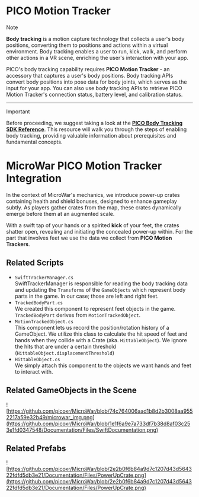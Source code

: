 # PICO Motion Tracker 
> [!NOTE]
> **Body tracking** is a motion capture technology that collects a user's body positions, converting them to positions and actions within a virtual environment. Body tracking enables a user to run, kick, walk, and perform other actions in a VR scene, enriching the user's interaction with your app.
>
> PICO's body tracking capability requires **PICO Motion Tracker** - an accessory that captures a user's body positions. Body tracking APIs convert body positions into pose data for body joints, which serves as the input for your app. You can also use body tracking APIs to retrieve PICO Motion Tracker's connection status, battery level, and calibration status.

---
> [!IMPORTANT]
> Before proceeding, we suggest taking a look at the **[PICO Body Tracking SDK Reference](https://developer-global.pico-interactive.com/document/unity/body-tracking/)**. This resource will walk you through the steps of enabling body tracking, providing valuable information about prerequisites and fundamental concepts.

# MicroWar PICO Motion Tracker Integration
In the context of MicroWar's mechanics, we introduce power-up crates containing health and shield bonuses, designed to enhance gameplay subtly.
As players gather crates from the map, these crates dynamically emerge before them at an augmented scale.
>
With a swift tap of your hands or a spirited **kick** of your feet, the crates shatter open, revealing and initiating the concealed power-up within.
For the part that involves feet we use the data we collect from **PICO Motion Trackers**.

## Related Scripts
- `SwiftTrackerManager.cs`<br>
  SwiftTrackerManager is responsible for reading the body tracking data and updating the `Transforms` of the `GameObjects` which represent body parts in the game. In our case; those are left and right feet.
- `TrackedBodyPart.cs` <br>
  We created this component to represent feet objects in the game. `TrackedBodyPart` derives from `MotionTrackedObject`.
- `MotionTrackedObject.cs` <br>
  This component lets us record the position/rotation history of a GameObject. We utilize this class to calculate the hit speed of feet and hands when they collide with a Crate (aka. `HittableObject`).
  We ignore the hits that are under a certain threshold (`HittableObject.displacementThreshold`)
- `HittableObject.cs` <br>
  We simply attach this component to the objects we want hands and feet to interact with.

## Related GameObjects in the Scene
![https://github.com/picoxr/MicroWar/blob/74c764006aad1b8d2b3008aa9552217a59e32b49/microwar_img.png](https://github.com/picoxr/MicroWar/blob/1e1f6a9e7a733df7b38d8af03c253e1fd0347548/Documentation/Files/SwiftDocumentation.png)

## Related Prefabs
![https://github.com/picoxr/MicroWar/blob/2e2b0f6b84a9d7c1207d43d564322fdfd5db3e21/Documentation/Files/PowerUpCrate.png](https://github.com/picoxr/MicroWar/blob/2e2b0f6b84a9d7c1207d43d564322fdfd5db3e21/Documentation/Files/PowerUpCrate.png)
